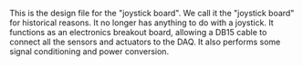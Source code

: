 This is the design file for the "joystick board". We call it the "joystick board" for historical reasons. It no longer has anything to do with a joystick. It functions as an electronics breakout board, allowing a DB15 cable to connect all the sensors and actuators to the DAQ. It also performs some signal conditioning and power conversion.